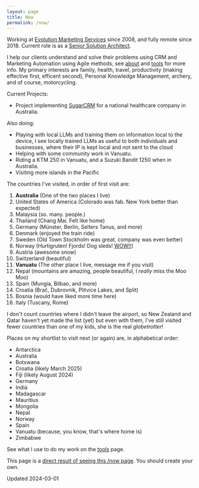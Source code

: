 ```yaml
---
layout: page
title: Now
permalink: /now/
---
```


Working at [Evolution Marketing Services](http://evolutionmarketing.com.au/) since 2008, and fully remote since 2018. Current role is as a [Senior Solution Architect](https://www.linkedin.com/in/benhamilton/).

I help our clients understand and solve their problems using CRM and Marketing Automation using Agile methods, see [about](https://ben.hamilton.id.au/about) and [tools](http://ben.hamilton.id.au/tools) for more info. My primary interests are family, health, travel, productivity (making effective first, efficent second), Personal Knowledge Management, archery, and of course, motorcycling.


Current Projects:

- Project implementing [SugarCRM](https://www.sugarcrm.com/?utm_source=ben.hamilton.id.au) for a national healthcare company in Australia.

Also doing:

- Playing with local LLMs and training them on information local to the device, I see locally trained LLMs as useful to both individuals and businesses, where their IP is kept local and not sent to the cloud
- Helping with some community work in Vanuatu.
- Riding a KTM 250 in Vanuatu, and a Suzuki Bandit 1250 when in Australia.
- Visiting more islands in the Pacific

The countries I've visited, in order of first visit are:

1. **Australia** (One of the two places I live)
2. United States of America (Colorado was fab. New York better than expected)
3. Malaysia (so. many. people.)
4. Thailand (Chang Mai. Felt like home)
5. Germany (Münster, Berlin, Selters Tanus, and more)
6. Denmark (enjoyed the train ride)
7. Sweden (Old Town Stockholm was great, company was even better)
8. Norway (Hurtigruten! Fjords! Dog sleds! [WOW!!](https://www.cruisin.me/cruise-ship-webcams/hurtigruten/ms-richard-with2/))
9. Austria (awesome snow)
10. Switzerland (beautiful)
11. **Vanuatu** (The other place I live, message me if you visit)
12. Nepal (mountains are amazing, people beautiful, I *really* miss the Moo Moo)
13. Spain (Mungia, Bilbao, and more)
14. Croatia (Brač, Dubrovnik, Plitvice Lakes, and Split)
15. Bosnia (would have liked more time here)
16. Italy (Tuscany, Rome)

I don't count countries where I didn't leave the airport, so New Zealand and Qatar haven't yet made the list (yet) but even with them, I've still visited fewer countries than one of my kids, she is the real *globetrotter*!

Places on my shortlist to visit next (or again) are, in alphabetical order:

- Antarctica
- Australia
- Botswana
- Croatia (likely March 2025)
- Fiji (likely August 2024)
- Germany
- India
- Madagascar
- Mauritius
- Mongolia
- Nepal
- Norway
- Spain
- Vanuatu (because, you know, that's where home is)
- Zimbabwe

See what I use to do my work on the [tools](/tools) page.

This page is a [direct result of seeing this /now page](https://sivers.org/now). You should create your own.

Updated 2024-03-01
